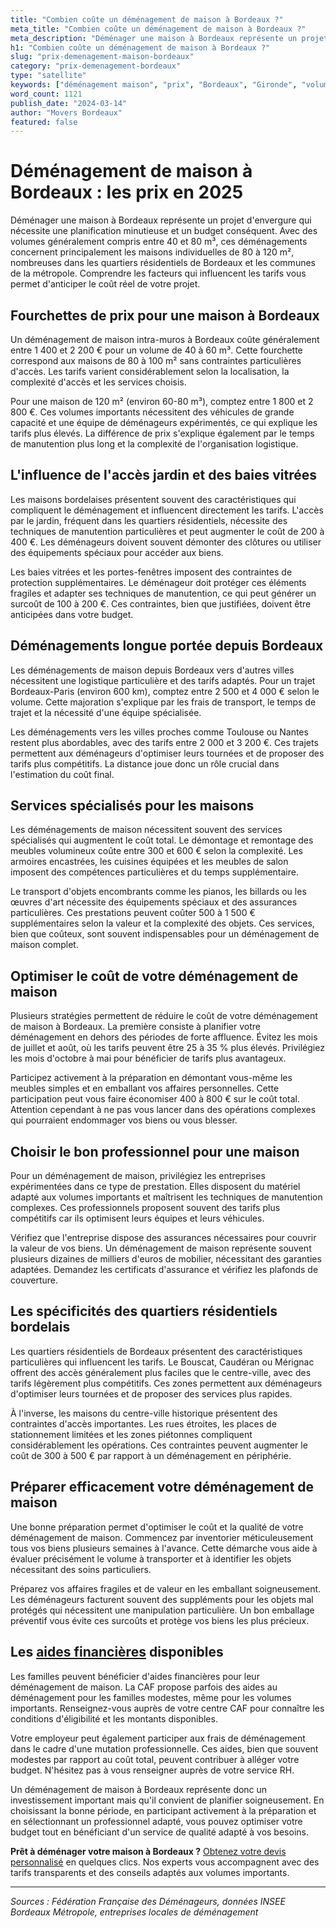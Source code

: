 ```yaml
---
title: "Combien coûte un déménagement de maison à Bordeaux ?"
meta_title: "Combien coûte un déménagement de maison à Bordeaux ?"
meta_description: "Déménager une maison à Bordeaux représente un projet d'envergure qui nécessite une planification minutieuse et un budget conséquent. Avec des volumes ."
h1: "Combien coûte un déménagement de maison à Bordeaux ?"
slug: "prix-demenagement-maison-bordeaux"
category: "prix-demenagement-bordeaux"
type: "satellite"
keywords: ["déménagement maison", "prix", "Bordeaux", "Gironde", "volume important"]
word_count: 1121
publish_date: "2024-03-14"
author: "Movers Bordeaux"
featured: false
---
```



# Déménagement de maison à Bordeaux : les prix en 2025

Déménager une maison à Bordeaux représente un projet d'envergure qui nécessite une planification minutieuse et un budget conséquent. Avec des volumes généralement compris entre 40 et 80 m³, ces déménagements concernent principalement les maisons individuelles de 80 à 120 m², nombreuses dans les quartiers résidentiels de Bordeaux et les communes de la métropole. Comprendre les facteurs qui influencent les tarifs vous permet d'anticiper le coût réel de votre projet.

## Fourchettes de prix pour une maison à Bordeaux

Un déménagement de maison intra-muros à Bordeaux coûte généralement entre 1 400 et 2 200 € pour un volume de 40 à 60 m³. Cette fourchette correspond aux maisons de 80 à 100 m² sans contraintes particulières d'accès. Les tarifs varient considérablement selon la localisation, la complexité d'accès et les services choisis.

Pour une maison de 120 m² (environ 60-80 m³), comptez entre 1 800 et 2 800 €. Ces volumes importants nécessitent des véhicules de grande capacité et une équipe de déménageurs expérimentés, ce qui explique les tarifs plus élevés. La différence de prix s'explique également par le temps de manutention plus long et la complexité de l'organisation logistique.

## L'influence de l'accès jardin et des baies vitrées

Les maisons bordelaises présentent souvent des caractéristiques qui compliquent le déménagement et influencent directement les tarifs. L'accès par le jardin, fréquent dans les quartiers résidentiels, nécessite des techniques de manutention particulières et peut augmenter le coût de 200 à 400 €. Les déménageurs doivent souvent démonter des clôtures ou utiliser des équipements spéciaux pour accéder aux biens.

Les baies vitrées et les portes-fenêtres imposent des contraintes de protection supplémentaires. Le déménageur doit protéger ces éléments fragiles et adapter ses techniques de manutention, ce qui peut générer un surcoût de 100 à 200 €. Ces contraintes, bien que justifiées, doivent être anticipées dans votre budget.

## Déménagements longue portée depuis Bordeaux

Les déménagements de maison depuis Bordeaux vers d'autres villes nécessitent une logistique particulière et des tarifs adaptés. Pour un trajet Bordeaux-Paris (environ 600 km), comptez entre 2 500 et 4 000 € selon le volume. Cette majoration s'explique par les frais de transport, le temps de trajet et la nécessité d'une équipe spécialisée.

Les déménagements vers les villes proches comme Toulouse ou Nantes restent plus abordables, avec des tarifs entre 2 000 et 3 200 €. Ces trajets permettent aux déménageurs d'optimiser leurs tournées et de proposer des tarifs plus compétitifs. La distance joue donc un rôle crucial dans l'estimation du coût final.

## Services spécialisés pour les maisons

Les déménagements de maison nécessitent souvent des services spécialisés qui augmentent le coût total. Le démontage et remontage des meubles volumineux coûte entre 300 et 600 € selon la complexité. Les armoires encastrées, les cuisines équipées et les meubles de salon imposent des compétences particulières et du temps supplémentaire.

Le transport d'objets encombrants comme les pianos, les billards ou les œuvres d'art nécessite des équipements spéciaux et des assurances particulières. Ces prestations peuvent coûter 500 à 1 500 € supplémentaires selon la valeur et la complexité des objets. Ces services, bien que coûteux, sont souvent indispensables pour un déménagement de maison complet.

## Optimiser le coût de votre déménagement de maison

Plusieurs stratégies permettent de réduire le coût de votre déménagement de maison à Bordeaux. La première consiste à planifier votre déménagement en dehors des périodes de forte affluence. Évitez les mois de juillet et août, où les tarifs peuvent être 25 à 35 % plus élevés. Privilégiez les mois d'octobre à mai pour bénéficier de tarifs plus avantageux.

Participez activement à la préparation en démontant vous-même les meubles simples et en emballant vos affaires personnelles. Cette participation peut vous faire économiser 400 à 800 € sur le coût total. Attention cependant à ne pas vous lancer dans des opérations complexes qui pourraient endommager vos biens ou vous blesser.

## Choisir le bon professionnel pour une maison

Pour un déménagement de maison, privilégiez les entreprises expérimentées dans ce type de prestation. Elles disposent du matériel adapté aux volumes importants et maîtrisent les techniques de manutention complexes. Ces professionnels proposent souvent des tarifs plus compétitifs car ils optimisent leurs équipes et leurs véhicules.

Vérifiez que l'entreprise dispose des assurances nécessaires pour couvrir la valeur de vos biens. Un déménagement de maison représente souvent plusieurs dizaines de milliers d'euros de mobilier, nécessitant des garanties adaptées. Demandez les certificats d'assurance et vérifiez les plafonds de couverture.

## Les spécificités des quartiers résidentiels bordelais

Les quartiers résidentiels de Bordeaux présentent des caractéristiques particulières qui influencent les tarifs. Le Bouscat, Caudéran ou Mérignac offrent des accès généralement plus faciles que le centre-ville, avec des tarifs légèrement plus compétitifs. Ces zones permettent aux déménageurs d'optimiser leurs tournées et de proposer des services plus rapides.

À l'inverse, les maisons du centre-ville historique présentent des contraintes d'accès importantes. Les rues étroites, les places de stationnement limitées et les zones piétonnes compliquent considérablement les opérations. Ces contraintes peuvent augmenter le coût de 300 à 500 € par rapport à un déménagement en périphérie.

## Préparer efficacement votre déménagement de maison

Une bonne préparation permet d'optimiser le coût et la qualité de votre déménagement de maison. Commencez par inventorier méticuleusement tous vos biens plusieurs semaines à l'avance. Cette démarche vous aide à évaluer précisément le volume à transporter et à identifier les objets nécessitant des soins particuliers.

Préparez vos affaires fragiles et de valeur en les emballant soigneusement. Les déménageurs facturent souvent des suppléments pour les objets mal protégés qui nécessitent une manipulation particulière. Un bon emballage préventif vous évite ces surcoûts et protège vos biens les plus précieux.

## Les [aides financières](/blog/demenagement-etudiant-bordeaux/aide-financiere-demenagement-etudiant) disponibles

Les familles peuvent bénéficier d'aides financières pour leur déménagement de maison. La CAF propose parfois des aides au déménagement pour les familles modestes, même pour les volumes importants. Renseignez-vous auprès de votre centre CAF pour connaître les conditions d'éligibilité et les montants disponibles.

Votre employeur peut également participer aux frais de déménagement dans le cadre d'une mutation professionnelle. Ces aides, bien que souvent modestes par rapport au coût total, peuvent contribuer à alléger votre budget. N'hésitez pas à vous renseigner auprès de votre service RH.

Un déménagement de maison à Bordeaux représente donc un investissement important mais qu'il convient de planifier soigneusement. En choisissant la bonne période, en participant activement à la préparation et en sélectionnant un professionnel adapté, vous pouvez optimiser votre budget tout en bénéficiant d'un service de qualité adapté à vos besoins.

**Prêt à déménager votre maison à Bordeaux ?** [Obtenez votre devis personnalisé](/blog/devis/guide) en quelques clics. Nos experts vous accompagnent avec des tarifs transparents et des conseils adaptés aux volumes importants.

---

*Sources : Fédération Française des Déménageurs, données INSEE Bordeaux Métropole, entreprises locales de déménagement*
